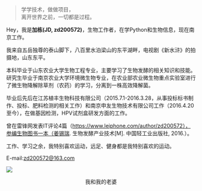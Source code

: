 > 学学技术，做做项目，  
> 离开世界之前，一切都是过程。

Hey，我是<strong>加栋(JD, zd200572)</strong>，生物工作者，在学Python和生物信息，现在南京工作。

我来自五岳独尊的泰山脚下，八百里水泊梁山的东平湖畔，电视剧《新水浒》的拍摄地，山东东平。

本科毕业于山东农业大学生物工程专业，主要学习了生物发酵的相关知识和技能。研究生毕业于南京农业大学环境微生物专业，在农业部农业微生物重点实验室进行了微生物降解除草剂（农药）的学习，分离到一株高效降解菌。

毕业后先后在江苏植丰生物科技有限公司（2015.7.1-2016.3.28，从事投标标书制作、投标、肥料检测的相关工作）和南京申友生物技术有限公司工作（2016.4.20至今），在做基因检测，HPV试剂盒研发方面的工作。

曾在雷锋网发表IT评论4篇（https://www.leiphone.com/author/zd200572），参编生物图书一本（姜锡瑞. 生物发酵产业技术[M]. 中国轻工业出版社, 2016.）。

工作、学习之余，我特别喜欢运动，远足、健身都是我特别喜欢的运动。

E-mail:zd200572@163.com

![](http://osnq2ssd7.bkt.clouddn.com/IMG_20160604_152019.jpg)
<center>我和我的老婆</center>